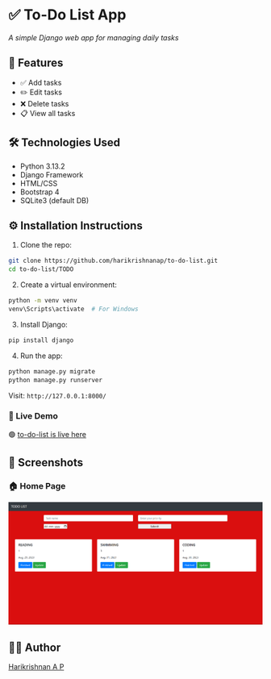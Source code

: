 
# ✅ To-Do List App  
*A simple Django web app for managing daily tasks*

## 🚀 Features

- ✅ Add tasks  
- ✏️ Edit tasks  
- ❌ Delete tasks  
- 📋 View all tasks

## 🛠️ Technologies Used

- Python  3.13.2  
- Django Framework  
- HTML/CSS  
- Bootstrap 4  
- SQLite3 (default DB)

## ⚙️ Installation Instructions

1. Clone the repo:
```bash
git clone https://github.com/harikrishnanap/to-do-list.git
cd to-do-list/TODO
```

2. Create a virtual environment:
```bash
python -m venv venv
venv\Scripts\activate  # For Windows
```

3. Install Django:
```bash
pip install django
```

4. Run the app:
```bash
python manage.py migrate
python manage.py runserver
```

Visit: `http://127.0.0.1:8000/`

### 🚀 Live Demo

🟢 [to-do-list is live here](https://harikrishnanap.pythonanywhere.com/)

## 📸 Screenshots

### 🏠 Home Page
![Home Page](screenshots/Screenshot.png)


## 🙋‍♂️ Author

[Harikrishnan A P](https://github.com/harikrishnanap)
